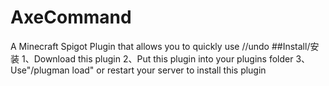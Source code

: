 # AxeCommand
A Minecraft Spigot Plugin that allows you to quickly use //undo
##Install/安装
1、Download this plugin
2、Put this plugin into your plugins folder
3、Use"/plugman load" or restart your server to install this plugin
